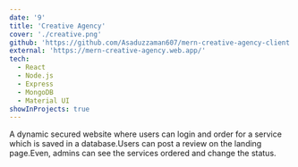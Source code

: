 ```yaml
---
date: '9'
title: 'Creative Agency'
cover: './creative.png'
github: 'https://github.com/Asaduzzaman607/mern-creative-agency-client'
external: 'https://mern-creative-agency.web.app/'
tech:
  - React
  - Node.js
  - Express
  - MongoDB
  - Material UI
showInProjects: true
---
```


A dynamic secured website where users can login and order for a service which is saved in a database.Users can post a review on the landing page.Even, admins can see the services ordered and change the status.
